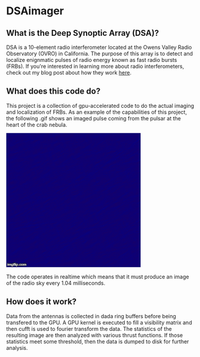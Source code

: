 # DSAimager

## What is the Deep Synoptic Array (DSA)?
DSA is a 10-element radio interferometer located at the Owens Valley Radio Observatory (OVRO) in California. The purpose of this array is to detect and localize enignmatic pulses of radio energy known as fast radio bursts (FRBs). If you're interested in learning more about radio interferometers, check out my blog post about how they work [here](https://devincody.github.io/Blog/2018/02/27/An-Introduction-to-Radio-Interferometry-for-Engineers.html). 

## What does this code do?
This project is a collection of gpu-accelerated code to do the actual imaging and localization of FRBs. As an example of the capabilities of this project, the following .gif shows an imaged pulse coming from the pulsar at the heart of the crab nebula.

![Crab Pulsar](https://github.com/devincody/DSAimager/blob/master/Images/pulse.gif)

The code operates in realtime which means that it must produce an image of the radio sky every 1.04 milliseconds. 

## How does it work?
Data from the antennas is collected in dada ring buffers before being transfered to the GPU. A GPU kernel is executed to fill a visibility matrix and then cufft is used to fourier transform the data. The statistics of the resulting image are then analyzed with various thrust functions. If those statistics meet some threshold, then the data is dumped to disk for further analysis.
